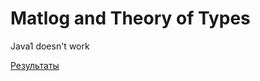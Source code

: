 # Matlog and Theory of Types
Java1 doesn't work

[Результаты](https://docs.google.com/spreadsheets/d/1CKpOfeKkaj1osBUnMQIa8XFhENcWnIrSPoR7GUHCXd0/edit#gid=0)
